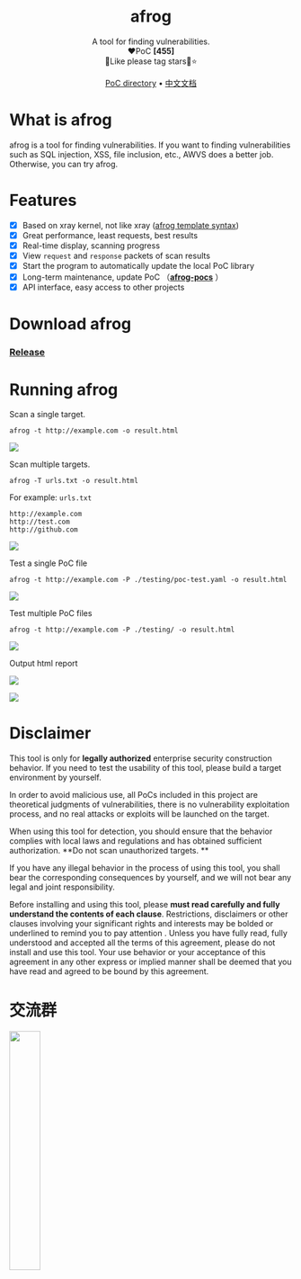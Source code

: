 <h1 align="center">afrog</h1>
<p align="center">A tool for finding vulnerabilities.<br/>❤️PoC <b>[455]</b> <br/>🐸Like please tag stars🌟⭐</p>

<p align="center" dir="auto">
  <a href="https://github.com/zan8in/afrog/tree/main/afrog-pocs">PoC directory</a> •
  <a href="https://github.com/zan8in/afrog/blob/main/README_zh.md">中文文档</a>
</p>


# What is afrog

afrog is a tool for finding vulnerabilities. If you want to finding  vulnerabilities such as SQL injection, XSS, file inclusion, etc., AWVS does a better job. Otherwise, you can try afrog. 

# Features

* [x] Based on xray kernel, not like xray ([afrog template syntax](https://github.com/zan8in/afrog/blob/main/afrog-pocs/README.md))
* [x] Great performance, least requests, best results
* [x] Real-time display, scanning progress 
* [x] View `request` and `response` packets of scan results 
* [x] Start the program to automatically update the local PoC library  
* [x] Long-term maintenance, update PoC （[**afrog-pocs**](https://github.com/zan8in/afrog/tree/main/afrog-pocs) ）
* [x] API interface, easy access to other projects 

# Download afrog

### [Release](https://github.com/zan8in/afrog/releases)

# Running afrog

Scan a single target.

```
afrog -t http://example.com -o result.html
```
![](https://github.com/zan8in/afrog/blob/main/images/onescan.png)

Scan multiple targets.

```
afrog -T urls.txt -o result.html
```
For example: `urls.txt `
```
http://example.com
http://test.com
http://github.com
```
![](https://github.com/zan8in/afrog/blob/main/images/twoscan.png)

Test a single PoC file

```
afrog -t http://example.com -P ./testing/poc-test.yaml -o result.html
```
![](https://github.com/zan8in/afrog/blob/main/images/threescan.png)

Test multiple PoC files 

```
afrog -t http://example.com -P ./testing/ -o result.html
```
![](https://github.com/zan8in/afrog/blob/main/images/fourscan.png)

Output html report 

![](https://github.com/zan8in/afrog/blob/main/images/2.png)

![](https://github.com/zan8in/afrog/blob/main/images/3.png)

# Disclaimer

This tool is only for **legally authorized** enterprise security construction behavior. If you need to test the usability of this tool, please build a target environment by yourself.

In order to avoid malicious use, all PoCs included in this project are theoretical judgments of vulnerabilities, there is no vulnerability exploitation process, and no real attacks or exploits will be launched on the target.

When using this tool for detection, you should ensure that the behavior complies with local laws and regulations and has obtained sufficient authorization. **Do not scan unauthorized targets. **

If you have any illegal behavior in the process of using this tool, you shall bear the corresponding consequences by yourself, and we will not bear any legal and joint responsibility.

Before installing and using this tool, please **must read carefully and fully understand the contents of each clause**. Restrictions, disclaimers or other clauses involving your significant rights and interests may be bolded or underlined to remind you to pay attention . Unless you have fully read, fully understood and accepted all the terms of this agreement, please do not install and use this tool. Your use behavior or your acceptance of this agreement in any other express or implied manner shall be deemed that you have read and agreed to be bound by this agreement.

# 交流群

<img src="http://binbin.run/afrog-release/images/afrog.jpg" width="33%" />
